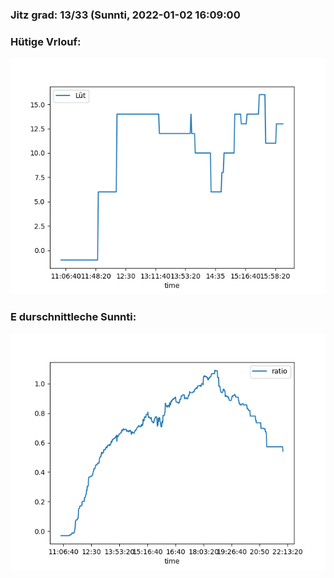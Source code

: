### Jitz grad: 13/33 (Sunnti, 2022-01-02 16:09:00

### Hütige Vrlouf:
![Graph](Today.png)

### E durschnittleche Sunnti:
![Graph](Sunnti.png)